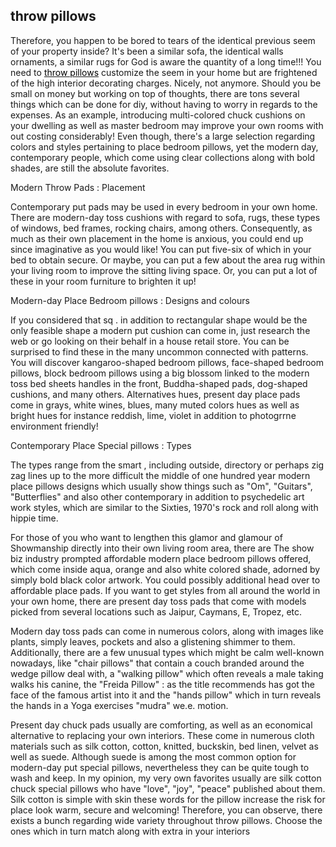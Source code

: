 ## throw pillows

Therefore, you happen to be bored to tears of the identical previous
seem of your property inside? It's been a similar sofa, the identical
walls ornaments, a similar rugs for God is aware the quantity of a long
time!!! You need to
<span class="plainlinks">[<span style="color:black;font-weight:normal; text-decoration:none!important; background:none!important; text-decoration:none;/*CITATION*/">throw
pillows</span>](http://www.allaccentpillows.com/)</span> customize the
seem in your home but are frightened of the high interior decorating
charges. Nicely, not anymore. Should you be small on money but working
on top of thoughts, there are tons several things which can be done for
diy, without having to worry in regards to the expenses. As an example,
introducing multi-colored chuck cushions on your dwelling as well as
master bedroom may improve your own rooms with out costing considerably!
Even though, there's a large selection regarding colors and styles
pertaining to place bedroom pillows, yet the modern day, contemporary
people, which come using clear collections along with bold shades, are
still the absolute favorites.

Modern Throw Pads : Placement

Contemporary put pads may be used in every bedroom in your own home.
There are modern-day toss cushions with regard to sofa, rugs, these
types of windows, bed frames, rocking chairs, among others.
Consequently, as much as their own placement in the home is anxious, you
could end up since imaginative as you would like! You can put five-six
of which in your bed to obtain secure. Or maybe, you can put a few about
the area rug within your living room to improve the sitting living
space. Or, you can put a lot of these in your room furniture to brighten
it up!

Modern-day Place Bedroom pillows : Designs and colours

If you considered that sq . in addition to rectangular shape would be
the only feasible shape a modern put cushion can come in, just research
the web or go looking on their behalf in a house retail store. You can
be surprised to find these in the many uncommon connected with patterns.
You will discover kangaroo-shaped bedroom pillows, face-shaped bedroom
pillows, block bedroom pillows using a big blossom linked to the modern
toss bed sheets handles in the front, Buddha-shaped pads, dog-shaped
cushions, and many others. Alternatives hues, present day place pads
come in grays, white wines, blues, many muted colors hues as well as
bright hues for instance reddish, lime, violet in addition to photogrrne
environment friendly!

Contemporary Place Special pillows : Types

The types range from the smart , including outside, directory or perhaps
zig zag lines up to the more difficult the middle of one hundred year
modern place pillows designs which usually show things such as "Om",
"Guitars", "Butterflies" and also other contemporary in addition to
psychedelic art work styles, which are similar to the Sixties, 1970's
rock and roll along with hippie time.

For those of you who want to lengthen this glamor and glamour of
Showmanship directly into their own living room area, there are The show
biz industry prompted affordable modern place bedroom pillows offered,
which come inside aqua, orange and also white colored shade, adorned by
simply bold black color artwork. You could possibly additional head over
to affordable place pads. If you want to get styles from all around the
world in your own home, there are present day toss pads that come with
models picked from several locations such as Jaipur, Caymans, E, Tropez,
etc.

Modern day toss pads can come in numerous colors, along with images like
plants, simply leaves, pockets and also a glistening shimmer to them.
Additionally, there are a few unusual types which might be calm
well-known nowadays, like "chair pillows" that contain a couch branded
around the wedge pillow deal with, a "walking pillow" which often
reveals a male taking walks his canine, the "Freida Pillow" : as the
title recommends has got the face of the famous artist into it and the
"hands pillow" which in turn reveals the hands in a Yoga exercises
"mudra" we.e. motion.

Present day chuck pads usually are comforting, as well as an economical
alternative to replacing your own interiors. These come in numerous
cloth materials such as silk cotton, cotton, knitted, buckskin, bed
linen, velvet as well as suede. Although suede is among the most common
option for modern-day put special pillows, nevertheless they can be
quite tough to wash and keep. In my opinion, my very own favorites
usually are silk cotton chuck special pillows who have "love", "joy",
"peace" published about them. Silk cotton is simple with skin these
words for the pillow increase the risk for place look warm, secure and
welcoming! Therefore, you can observe, there exists a bunch regarding
wide variety throughout throw pillows. Choose the ones which in turn
match along with extra in your interiors